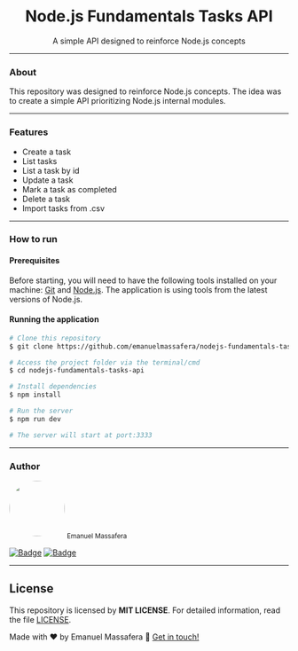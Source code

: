 <h1 align="center">Node.js Fundamentals Tasks API</h1>

<p align="center">A simple API designed to reinforce Node.js concepts</p>

---

### About

This repository was designed to reinforce Node.js concepts. The idea was to create a simple API prioritizing Node.js internal modules. 

---

### Features

- Create a task
- List tasks
- List a task by id
- Update a task
- Mark a task as completed
- Delete a task
- Import tasks from .csv

---

### How to run

#### Prerequisites

Before starting, you will need to have the following tools installed on your machine: [Git](https://git-scm.com/) and [Node.js](https://nodejs.org/en/). The application is using tools from the latest versions of Node.js.

#### Running the application

```bash
# Clone this repository
$ git clone https://github.com/emanuelmassafera/nodejs-fundamentals-tasks-api.git

# Access the project folder via the terminal/cmd
$ cd nodejs-fundamentals-tasks-api

# Install dependencies
$ npm install

# Run the server
$ npm run dev

# The server will start at port:3333
```

---

### Author

<img style="border-radius: 50%;" src="https://avatars1.githubusercontent.com/u/65625500?s=460&u=eb9e300de61698fc8531949a451ce2f0e9da46f9&v=4" width="100px;" alt=""/>
<sub>Emanuel Massafera</sub>

<b></b>

[![Badge](https://img.shields.io/static/v1?label=&message=Emanuel&color=blue&style=flat-square&logo=Linkedin&logoColor=white&link=https://www.linkedin.com/in/emanuelmassafera/)](https://www.linkedin.com/in/emanuelmassafera/) [![Badge](https://img.shields.io/static/v1?label=&message=emanuel301@live.com&color=0078D4&style=flat-square&logo=Microsoft-Outlook&logoColor=white&link=mailto:emanuel301@live.com)](mailto:emanuel301@live.com)

---

## License

This repository is licensed by **MIT LICENSE**. For detailed information, read the file [LICENSE](https://github.com/emanuelmassafera/nodejs-fundamentals-tasks-api/blob/main/LICENSE). 

Made with ♥ by Emanuel Massafera :wave: [Get in touch!](https://www.linkedin.com/in/emanuelmassafera/)
